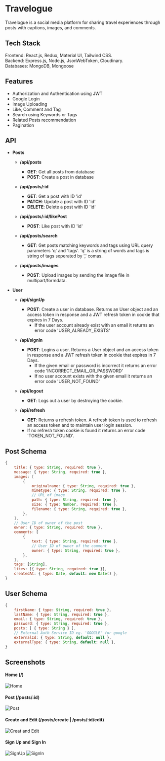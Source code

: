 # Travelogue

Travelogue is a social media platform for sharing travel experiences through posts with captions, images, and comments.

## Tech Stack

Frontend: React.js, Redux, Material UI, Tailwind CSS.  
Backend: Express.js, Node.js, JsonWebToken, Cloudinary.  
Databases: MongoDB, Mongoose

## Features

- Authorization and Authentication using JWT
- Google Login
- Image Uploading
- Like, Comment and Tag
- Search using Keywords or Tags
- Related Posts recommendation
- Pagination

## API

- **Posts**

  - **/api/posts**

    - **GET**: Get all posts from database
    - **POST**: Create a post in database

  - **/api/posts/:id**

    - **GET**: Get a post with ID 'id'
    - **PATCH**: Update a post with ID 'id'
    - **DELETE**: Delete a post with ID 'id'

  - **/api/posts/:id/likePost**

    - **POST**: Like post with ID 'id'

  - **/api/posts/search**

    - **GET**: Get posts matching keywords and tags using URL query parameters 'q' and 'tags'. 'q' is a string of words and tags is string of tags seperated by ',' comas.

  - **/api/posts/images**
    - **POST**: Upload images by sending the image file in multipart/formdata.

- **User**

  - **/api/signUp**

    - **POST**: Create a user in database. Returns an User object and an access token in response and a JWT refresh token in cookie that expires in 7 Days.
      - If the user account already exist with an email it returns an error code 'USER_ALREADY_EXISTS'

  - **/api/signIn**

    - **POST**: Logins a user. Returns a User object and an access token in response and a JWT refresh token in cookie that expires in 7 Days.
      - If the given email or password is incorrect it returns an error code 'INCORRECT_EMAIL_OR_PASSWORD'
      - If no user account exists with the given email it returns an error code 'USER_NOT_FOUND'

  - **/api/logout**

    - **GET**: Logs out a user by destroying the cookie.

  - **/api/refresh**
    - **GET**: Returns a refresh token. A refresh token is used to refresh an access token and to maintain user login session.
    - If no refresh token cookie is found it returns an error code 'TOKEN_NOT_FOUND'.

## Post Schema

```javascript
{
    title: { type: String, required: true },
    message: { type: String, required: true },
    images: [
        {
            originalname: { type: String, required: true },
            mimetype: { type: String, required: true },
            // URL of image
            path: { type: String, required: true },
            size: { type: Number, required: true },
            filename: { type: String, required: true },
        },
    ],
    // User ID of owner of the post
    owner: { type: String, required: true },
    comments: [
        {
            text: { type: String, required: true },
            // User ID of owner of the comment
            owner: { type: String, required: true },
        },
    ],
    tags: [String],
    likes: [{ type: String, required: true }],
    createdAt: { type: Date, default: new Date() },
}
```

## User Schema

```javascript
{
    firstName: { type: String, required: true },
    lastName: { type: String, required: true },
    email: { type: String, required: true },
    password: { type: String, required: true },
    posts: [ { type: String } ],
    // External Auth Service ID eg. 'GOOGLE' for google
    externalId: { type: String, default: null },
    externalType: { type: String, default: null },
}
```

## Screenshots

#### Home (/)

![Home](/images/Home.png)

#### Post (/posts/:id)

![Post](/images/Post.png)

#### Create and Edit (/posts/create | /posts/:id/edit)

![Creat and Edit](/images/Create_and_Edit.png)

#### Sign Up and Sign In

![SignUp](/images/SignUp.png) ![SignIn](/images/SignIn.png)
